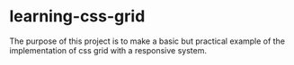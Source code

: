 # learning-css-grid
The purpose of this project is to make a basic but practical example of the implementation of css grid with a responsive system.
